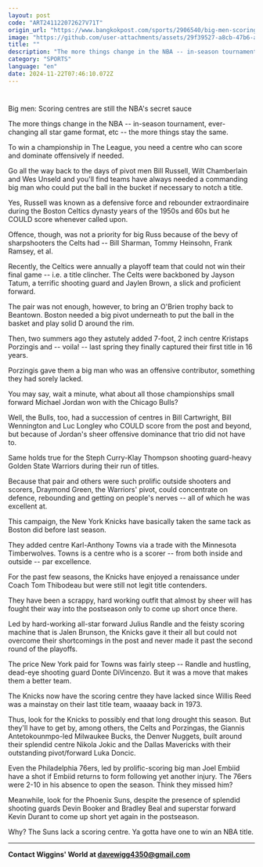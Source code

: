 ```yaml
---
layout: post
code: "ART241122072627V71T"
origin_url: "https://www.bangkokpost.com/sports/2906540/big-men-scoring-centres-are-still-the-nbas-secret-sauce"
image: "https://github.com/user-attachments/assets/29f39527-a8cb-47b6-a925-156f51398467"
title: ""
description: "The more things change in the NBA -- in-season tournament, ever-changing all star game format, etc -- the more things stay the same."
category: "SPORTS"
language: "en"
date: 2024-11-22T07:46:10.072Z
---
```


# 

Big men: Scoring centres are still the NBA's secret sauce

The more things change in the NBA -- in-season tournament, ever-changing all star game format, etc -- the more things stay the same.

To win a championship in The League, you need a centre who can score and dominate offensively if needed.

Go all the way back to the days of pivot men Bill Russell, Wilt Chamberlain and Wes Unseld and you'll find teams have always needed a commanding big man who could put the ball in the bucket if necessary to notch a title.

Yes, Russell was known as a defensive force and rebounder extraordinaire during the Boston Celtics dynasty years of the 1950s and 60s but he COULD score whenever called upon.

Offence, though, was not a priority for big Russ because of the bevy of sharpshooters the Celts had -- Bill Sharman, Tommy Heinsohn, Frank Ramsey, et al.

Recently, the Celtics were annually a playoff team that could not win their final game -- i.e. a title clincher. The Celts were backboned by Jayson Tatum, a terrific shooting guard and Jaylen Brown, a slick and proficient forward.

The pair was not enough, however, to bring an O'Brien trophy back to Beantown. Boston needed a big pivot underneath to put the ball in the basket and play solid D around the rim.

Then, two summers ago they astutely added 7-foot, 2 inch centre Kristaps Porzingis and -- voila! -- last spring they finally captured their first title in 16 years.

Porzingis gave them a big man who was an offensive contributor, something they had sorely lacked.

You may say, wait a minute, what about all those championships small forward Michael Jordan won with the Chicago Bulls?

Well, the Bulls, too, had a succession of centres in Bill Cartwright, Bill Wennington and Luc Longley who COULD score from the post and beyond, but because of Jordan's sheer offensive dominance that trio did not have to.

Same holds true for the Steph Curry-Klay Thompson shooting guard-heavy Golden State Warriors during their run of titles.

Because that pair and others were such prolific outside shooters and scorers, Draymond Green, the Warriors' pivot, could concentrate on defence, rebounding and getting on people's nerves -- all of which he was excellent at.

This campaign, the New York Knicks have basically taken the same tack as Boston did before last season.

They added centre Karl-Anthony Towns via a trade with the Minnesota Timberwolves. Towns is a centre who is a scorer -- from both inside and outside -- par excellence.

For the past few seasons, the Knicks have enjoyed a renaissance under Coach Tom Thibodeau but were still not legit title contenders.

They have been a scrappy, hard working outfit that almost by sheer will has fought their way into the postseason only to come up short once there.

Led by hard-working all-star forward Julius Randle and the feisty scoring machine that is Jalen Brunson, the Knicks gave it their all but could not overcome their shortcomings in the post and never made it past the second round of the playoffs.

The price New York paid for Towns was fairly steep -- Randle and hustling, dead-eye shooting guard Donte DiVincenzo. But it was a move that makes them a better team.

The Knicks now have the scoring centre they have lacked since Willis Reed was a mainstay on their last title team, waaaay back in 1973.

Thus, look for the Knicks to possibly end that long drought this season. But they'll have to get by, among others, the Celts and Porzingas, the Giannis Antetokounmpo-led Milwaukee Bucks, the Denver Nuggets, built around their splendid centre Nikola Jokic and the Dallas Mavericks with their outstanding pivot/forward Luka Doncic.

Even the Philadelphia 76ers, led by prolific-scoring big man Joel Embiid have a shot if Embiid returns to form following yet another injury. The 76ers were 2-10 in his absence to open the season. Think they missed him?

Meanwhile, look for the Phoenix Suns, despite the presence of splendid shooting guards Devin Booker and Bradley Beal and superstar forward Kevin Durant to come up short yet again in the postseason.

Why? The Suns lack a scoring centre. Ya gotta have one to win an NBA title.

* * *

**Contact Wiggins' World at [davewigg4350@gmail.com](mailto:davewigg4350@gmail.com)**